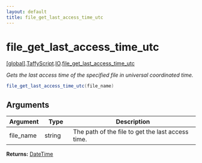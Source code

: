 ```yaml
---
layout: default
title: file_get_last_access_time_utc
---
```


# file_get_last_access_time_utc

[\[global\]]({{site.baseurl}}/docs/).[TaffyScript]({{site.baseurl}}/docs/TaffyScript/).[IO]({{site.baseurl}}/docs/TaffyScript/IO/).[file_get_last_access_time_utc]({{site.baseurl}}/docs/TaffyScript/IO/file_get_last_access_time_utc/)

_Gets the last access time of the specified file in universal coordinated time._

```cs
file_get_last_access_time_utc(file_name)
```

## Arguments

<table>
  <col width="15%">
  <col width="15%">
  <thead>
    <tr>
      <th>Argument</th>
      <th>Type</th>
      <th>Description</th>
    </tr>
  </thead>
  <tbody>
    <tr>
      <td>file_name</td>
      <td>string</td>
      <td>The path of the file to get the last access time.</td>
    </tr>
  </tbody>
</table>

**Returns:** [DateTime]({{site.baseurl}}/docs/TaffyScript/DateTime)
